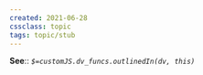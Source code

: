 ```yaml
---
created: 2021-06-28
cssclass: topic
tags: topic/stub
---
```


**See**:: 
*`$=customJS.dv_funcs.outlinedIn(dv, this)`*
